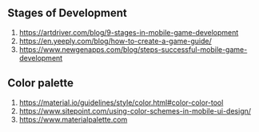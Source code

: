 ## Stages of Development ##

1) https://artdriver.com/blog/9-stages-in-mobile-game-development
2) https://en.yeeply.com/blog/how-to-create-a-game-guide/
3) https://www.newgenapps.com/blog/steps-successful-mobile-game-development

## Color palette ##

1) https://material.io/guidelines/style/color.html#color-color-tool
2) https://www.sitepoint.com/using-color-schemes-in-mobile-ui-design/
3) https://www.materialpalette.com
